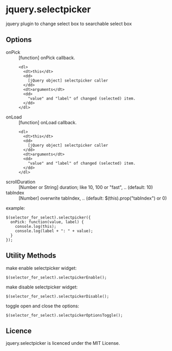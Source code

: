 jquery.selectpicker
========================================

jquery plugin to change select box to searchable select box


Options
------------------------------------------------------------
<dl>
  <dt>onPick</dt>
  <dd>
    [function] onPick callback.

    <dl>
      <dt>this</dt>
      <dd>
        [jQuery object] selectpicker caller
      </dd>
      <dt>arguments</dt>
      <dd>
        "value" and "label" of changed (selected) item.
      </dd>
    </dl>
  </dd>
  <dt>onLoad</dt>
  <dd>
    [function] onLoad callback.

    <dl>
      <dt>this</dt>
      <dd>
        [jQuery object] selectpicker caller
      </dd>
      <dt>arguments</dt>
      <dd>
        "value" and "label" of changed (selected) item.
      </dd>
    </dl>
  </dd>
  <dt>scrollDuration</dt>
  <dd>
    [Number or String] duration; like 10, 100 or "fast", .. (default: 10)
  </dd>
  <dt>tabIndex</dt>
  <dd>
    [Number] overwrite tabIndex, .. (default: $(this).prop("tabIndex") or 0)
  </dd>
</dl>


example:

    $(selector_for_select).selectpicker({
      onPick: function(value, label) {
        console.log(this);
        console.log(label + ": " + value);
      }
    });


Utility Methods
------------------------------------------------------------

make enable selectpicker widget:

    $(selector_for_select).selectpickerEnable();

make disable selectpicker widget:

    $(selector_for_select).selectpickerDisable();

toggle open and close the options:

    $(selector_for_select).selectpickerOptionsToggle();


Licence
------------------------------------------------------------
jquery.selectpicker is licenced under the MIT License.
